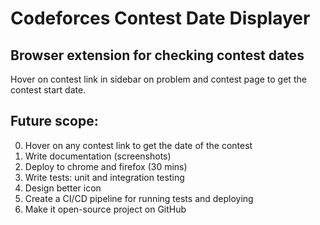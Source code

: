 # Codeforces Contest Date Displayer

## Browser extension for checking contest dates
Hover on contest link in sidebar on problem and contest page to get the contest start date.  

## Future scope:
0. Hover on any contest link to get the date of the contest
1. Write documentation (screenshots) 
2. Deploy to chrome and firefox (30 mins)
3. Write tests: unit and integration testing 
3. Design better icon
4. Create a CI/CD pipeline for running tests and deploying 
5. Make it open-source project on GitHub
